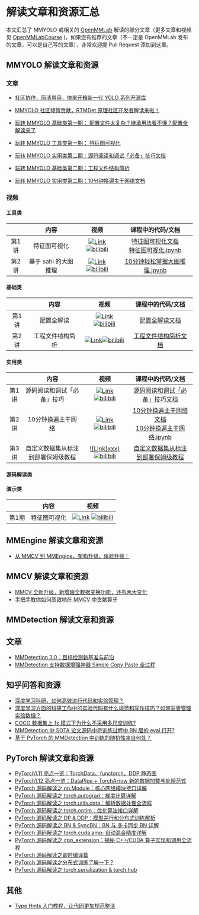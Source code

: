 # 解读文章和资源汇总

本文汇总了 MMYOLO 或相关的 [OpenMMLab](https://www.zhihu.com/people/openmmlab) 解读的部分文章（更多文章和视频见 [OpenMMLabCourse](https://github.com/open-mmlab/OpenMMLabCourse) )，如果您有推荐的文章（不一定是 OpenMMLab 发布的文章，可以是自己写的文章），非常欢迎提 Pull Request 添加到这里。

## MMYOLO 解读文章和资源

### 文章

- [社区协作，简洁易用，快来开箱新一代 YOLO 系列开源库](https://zhuanlan.zhihu.com/p/575615805)

- [MMYOLO 社区倾情贡献，RTMDet 原理社区开发者解读来啦！](https://zhuanlan.zhihu.com/p/569777684)

- [玩转 MMYOLO 基础类第一期： 配置文件太复杂？继承用法看不懂？配置全解读来了](https://zhuanlan.zhihu.com/p/577715188)

- [玩转 MMYOLO 工具类第一期： 特征图可视化](https://zhuanlan.zhihu.com/p/578141381?)

- [玩转 MMYOLO 实用类第二期：源码阅读和调试「必备」技巧文档](https://zhuanlan.zhihu.com/p/580885852)

- [玩转 MMYOLO 基础类第二期：工程文件结构简析](https://zhuanlan.zhihu.com/p/584807195)

- [玩转 MMYOLO 实用类第二期：10分钟换遍主干网络文档](https://zhuanlan.zhihu.com/p/585641598)

### 视频

#### 工具类

|       |         内容         |                                                                                                                                                                                                      视频                                                                                                                                                                                                       |                                                                                                                                      课程中的代码/文档                                                                                                                                      |
| :---: | :------------------: | :-------------------------------------------------------------------------------------------------------------------------------------------------------------------------------------------------------------------------------------------------------------------------------------------------------------------------------------------------------------------------------------------------------------: | :-----------------------------------------------------------------------------------------------------------------------------------------------------------------------------------------------------------------------------------------------------------------------------------------: |
| 第1讲 |     特征图可视化     |  [![Link](https://i2.hdslb.com/bfs/archive/480a0eb41fce26e0acb65f82a74501418eee1032.jpg@112w_63h_1c.webp)](https://www.bilibili.com/video/BV188411s7o8)  [![bilibili](https://img.shields.io/badge/dynamic/json?label=views&style=social&logo=bilibili&query=data.stat.view&url=https%3A%2F%2Fapi.bilibili.com%2Fx%2Fweb-interface%2Fview%3Fbvid%3DBV188411s7o8)](https://www.bilibili.com/video/BV188411s7o8)  | [特征图可视化文档](https://zhuanlan.zhihu.com/p/578141381)<br>[特征图可视化.ipynb](https://github.com/open-mmlab/OpenMMLabCourse/blob/main/codes/MMYOLO_tutorials/%5B%E5%B7%A5%E5%85%B7%E7%B1%BB%E7%AC%AC%E4%B8%80%E6%9C%9F%5D%E7%89%B9%E5%BE%81%E5%9B%BE%E5%8F%AF%E8%A7%86%E5%8C%96.ipynb) |
| 第2讲 | 基于 sahi 的大图推理 | [![Link](https://i0.hdslb.com/bfs/archive/62c41f508dbcf63a4c721738171612d2d7069ac2.jpg@112w_63h_1c.webp)](https://www.bilibili.com/video/BV1EK411R7Ws/)  [![bilibili](https://img.shields.io/badge/dynamic/json?label=views&style=social&logo=bilibili&query=data.stat.view&url=https%3A%2F%2Fapi.bilibili.com%2Fx%2Fweb-interface%2Fview%3Fbvid%3DBV1EK411R7Ws)](https://www.bilibili.com/video/BV1EK411R7Ws/) |                                                                  [10分钟轻松掌握大图推理.ipynb](https://github.com/open-mmlab/OpenMMLabCourse/blob/main/codes/MMYOLO_tutorials/[工具类第二期]10分钟轻松掌握大图推理.ipynb)                                                                  |

#### 基础类

|       |       内容       |                                                                                                                                                                                                     视频                                                                                                                                                                                                     |                       课程中的代码/文档                        |
| :---: | :--------------: | :----------------------------------------------------------------------------------------------------------------------------------------------------------------------------------------------------------------------------------------------------------------------------------------------------------------------------------------------------------------------------------------------------------: | :------------------------------------------------------------: |
| 第1讲 |    配置全解读    | [![Link](http://i1.hdslb.com/bfs/archive/e06daf640ea39b3c0700bb4dc758f1a253f33e13.jpg@112w_63h_1c.webp)](https://www.bilibili.com/video/BV1214y157ck)  [![bilibili](https://img.shields.io/badge/dynamic/json?label=views&style=social&logo=bilibili&query=data.stat.view&url=https%3A%2F%2Fapi.bilibili.com%2Fx%2Fweb-interface%2Fview%3Fbvid%3DBV1214y157ck)](https://www.bilibili.com/video/BV1214y157ck) |    [配置全解读文档](https://zhuanlan.zhihu.com/p/577715188)    |
| 第2讲 | 工程文件结构简析 |  [![Link](http://i2.hdslb.com/bfs/archive/41030efb84d0cada06d5451c1e6e9bccc0cdb5a3.jpg@112w_63h_1c.webp)](https://www.bilibili.com/video/BV1LP4y117jS)[![bilibili](https://img.shields.io/badge/dynamic/json?label=views&style=social&logo=bilibili&query=data.stat.view&url=https%3A%2F%2Fapi.bilibili.com%2Fx%2Fweb-interface%2Fview%3Fbvid%3DBV1LP4y117jS)](https://www.bilibili.com/video/BV1LP4y117jS)  | [工程文件结构简析文档](https://zhuanlan.zhihu.com/p/584807195) |

#### 实用类

|       |                内容                |                                                                                                                                                                                                      视频                                                                                                                                                                                                       |                                                                                                   课程中的代码/文档                                                                                                   |
| :---: | :--------------------------------: |:-------------------------------------------------------------------------------------------------------------------------------------------------------------------------------------------------------------------------------------------------------------------------------------------------------------------------------------------------------------------------------------------------------------:| :-------------------------------------------------------------------------------------------------------------------------------------------------------------------------------------------------------------------: |
| 第1讲 |     源码阅读和调试「必备」技巧     | [![Link](https://i2.hdslb.com/bfs/archive/790d2422c879ff20488910da1c4422b667ea6af7.jpg@112w_63h_1c.webp)](https://www.bilibili.com/video/BV1N14y1V7mB)  [![bilibili](https://img.shields.io/badge/dynamic/json?label=views&style=social&logo=bilibili&query=data.stat.view&url=https%3A%2F%2Fapi.bilibili.com%2Fx%2Fweb-interface%2Fview%3Fbvid%3DBV1N14y1V7mB)](https://www.bilibili.com/video/BV1N14y1V7mB) |                                                                       [源码阅读和调试「必备」技巧文档](https://zhuanlan.zhihu.com/p/580885852)                                                                        |
| 第2讲 |         10分钟换遍主干网络         | [![Link](http://i0.hdslb.com/bfs/archive/c51f1aef7c605856777249a7b4478f44bd69f3bd.jpg@112w_63h_1c.webp)](https://www.bilibili.com/video/BV1JG4y1d7GC)  [![bilibili](https://img.shields.io/badge/dynamic/json?label=views&style=social&logo=bilibili&query=data.stat.view&url=https%3A%2F%2Fapi.bilibili.com%2Fx%2Fweb-interface%2Fview%3Fbvid%3DBV1JG4y1d7GC)](https://www.bilibili.com/video/BV1JG4y1d7GC)  | [10分钟换遍主干网络文档](https://zhuanlan.zhihu.com/p/585641598)<br>[10分钟换遍主干网络.ipynb](https://github.com/open-mmlab/OpenMMLabCourse/blob/main/codes/MMYOLO_tutorials/[实用类第二期]10分钟换遍主干网络.ipynb) |
| 第3讲 | 自定义数据集从标注到部署保姆级教程 |                                               [![Link]xxx)](https://www.bilibili.com/video/BV1RG4y137i5)  [![bilibili](https://img.shields.io/badge/dynamic/json?label=views&style=social&logo=bilibili&query=data.stat.view&url=https%3A%2F%2Fapi.bilibili.com%2Fx%2Fweb-interface%2Fview%3Fbvid%3DBV1JG4y1d7GC)](https://www.bilibili.com/video/BV1JG4y1d7GC)                                               |                                             [自定义数据集从标注到部署保姆级教程](https://github.com/open-mmlab/mmyolo/blob/dev/docs/zh_cn/user_guides/custom_dataset.md)                                              |

#### 源码解读类

#### 演示类

|       |     内容     |                                                                                                                                                                                                      视频                                                                                                                                                                                                      |
| :---: | :----------: | :------------------------------------------------------------------------------------------------------------------------------------------------------------------------------------------------------------------------------------------------------------------------------------------------------------------------------------------------------------------------------------------------------------: |
| 第1期 | 特征图可视化 | [![Link](http://i0.hdslb.com/bfs/archive/081f300c84d6556f40d984cfbe801fc0644ff449.jpg@112w_63h_1c.webp)](https://www.bilibili.com/video/BV1je4y1478R/)  [![bilibili](https://img.shields.io/badge/dynamic/json?label=views&style=social&logo=bilibili&query=data.stat.view&url=https%3A%2F%2Fapi.bilibili.com%2Fx%2Fweb-interface%2Fview%3Fbvid%3DBV1je4y1478R)](https://www.bilibili.com/video/BV1je4y1478R/) |

## MMEngine 解读文章和资源

- [从 MMCV 到 MMEngine，架构升级，体验升级！](https://zhuanlan.zhihu.com/p/571830155)

## MMCV 解读文章和资源

- [MMCV 全新升级，新增超全数据变换功能，还有两大变化](https://zhuanlan.zhihu.com/p/572550592)
- [手把手教你如何高效地在 MMCV 中贡献算子](https://zhuanlan.zhihu.com/p/464492627)

## MMDetection 解读文章和资源

## 文章

- [MMDetection 3.0：目标检测新基准与前沿](https://zhuanlan.zhihu.com/p/575246786)
- [MMDetection 支持数据增强神器 Simple Copy Paste 全过程](https://zhuanlan.zhihu.com/p/559940982)

## 知乎问答和资源

- [深度学习科研，如何高效进行代码和实验管理？](https://www.zhihu.com/question/269707221/answer/2480772257)
- [深度学习方面的科研工作中的实验代码有什么规范和写作技巧？如何妥善管理实验数据？](https://www.zhihu.com/question/268193800/answer/2586000037)
- [COCO 数据集上 1x 模式下为什么不采用多尺度训练?](https://www.zhihu.com/question/462170786/answer/1915119662)
- [MMDetection 中 SOTA 论文源码中将训练过程中 BN 层的 eval 打开?](https://www.zhihu.com/question/471189603/answer/2195540892)
- [基于 PyTorch 的 MMDetection 中训练的随机性来自何处？](https://www.zhihu.com/question/453511684/answer/1839683634)

## PyTorch 解读文章和资源

- [PyTorch1.11 亮点一览：TorchData、functorch、DDP 静态图](https://zhuanlan.zhihu.com/p/486222256)
- [PyTorch1.12 亮点一览：DataPipe + TorchArrow 新的数据加载与处理范式](https://zhuanlan.zhihu.com/p/537868554)
- [PyTorch 源码解读之 nn.Module：核心网络模块接口详解](https://zhuanlan.zhihu.com/p/340453841)
- [PyTorch 源码解读之 torch.autograd：梯度计算详解](https://zhuanlan.zhihu.com/p/321449610)
- [PyTorch 源码解读之 torch.utils.data：解析数据处理全流程](https://zhuanlan.zhihu.com/p/337850513)
- [PyTorch 源码解读之 torch.optim：优化算法接口详解](https://zhuanlan.zhihu.com/p/346205754)
- [PyTorch 源码解读之 DP & DDP：模型并行和分布式训练解析](https://zhuanlan.zhihu.com/p/343951042)
- [PyTorch 源码解读之 BN & SyncBN：BN 与 多卡同步 BN 详解](https://zhuanlan.zhihu.com/p/337732517)
- [PyTorch 源码解读之 torch.cuda.amp: 自动混合精度详解](https://zhuanlan.zhihu.com/p/348554267)
- [PyTorch 源码解读之 cpp_extension：揭秘 C++/CUDA 算子实现和调用全流程](https://zhuanlan.zhihu.com/p/348555597)
- [PyTorch 源码解读之即时编译篇](https://zhuanlan.zhihu.com/p/361101354)
- [PyTorch 源码解读之分布式训练了解一下？](https://zhuanlan.zhihu.com/p/361314953)
- [PyTorch 源码解读之 torch.serialization & torch.hub](https://zhuanlan.zhihu.com/p/364239544)

## 其他

- [Type Hints 入门教程，让代码更加规范整洁](https://zhuanlan.zhihu.com/p/519335398)
